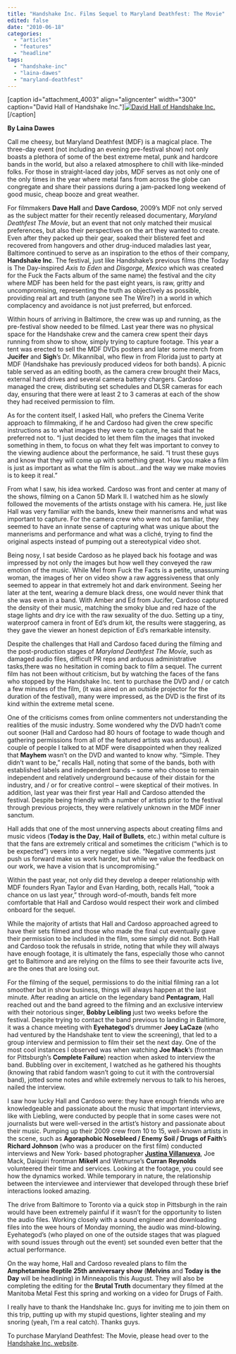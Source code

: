 ```yaml
---
title: "Handshake Inc. Films Sequel to Maryland Deathfest: The Movie"
edited: false
date: "2010-06-18"
categories:
  - "articles"
  - "features"
  - "headline"
tags:
  - "handshake-inc"
  - "laina-dawes"
  - "maryland-deathfest"
---
```


\[caption id="attachment\_4003" align="aligncenter" width="300" caption="David Hall of Handshake Inc."\][![David Hall of Handshake Inc.](http://www.hellbound.ca/wp-content/uploads/2010/06/2-300x225.jpg "-2")](http://www.hellbound.ca/wp-content/uploads/2010/06/2.jpg)\[/caption\]

**By Laina Dawes**

Call me cheesy, but Maryland Deathfest (MDF) is a magical place. The three-day event (not including an evening pre-festival show) not only boasts a plethora of some of the best extreme metal, punk and hardcore bands in the world, but also a relaxed atmosphere to chill with like-minded folks. For those in straight-laced day jobs, MDF serves as not only one of the only times in the year where metal fans from across the globe can congregate and share their passions during a jam-packed long weekend of good music, cheap booze and great weather.

For filmmakers **Dave Hall** and **Dave Cardoso**, 2009’s MDF not only served as the subject matter for their recently released documentary, _Maryland Deathfest The Movie_, but an event that not only matched their musical preferences, but also their perspectives on the art they wanted to create. Even after they packed up their gear, soaked their blistered feet and recovered from hangovers and other drug-induced maladies last year, Baltimore continued to serve as an inspiration to the ethos of their company, **Handshake Inc**. The festival, just like Handshake’s previous films (the Today is The Day-inspired _Axis to Eden_ and _Disgorge, Mexico_ which was created for the Fuck the Facts album of the same name) the festival and the city where MDF has been held for the past eight years, is raw, gritty and uncompromising, representing the truth as objectively as possible, providing real art and truth (anyone see The Wire?) in a world in which complacency and avoidance is not just preferred, but enforced.

Within hours of arriving in Baltimore, the crew was up and running, as the pre-festival show needed to be filmed. Last year there was no physical space for the Handshake crew and the camera crew spent their days running from show to show, simply trying to capture footage. This year a tent was erected to sell the MDF DVDs posters and later some merch from **Jucifer** and **Sigh**’s Dr. Mikannibal, who flew in from Florida just to party at MDF (Handshake has previously produced videos for both bands). A picnic table served as an editing booth, as the camera crew brought their Macs, external hard drives and several camera battery chargers. Cardoso managed the crew, distributing set schedules and DLSR cameras for each day, ensuring that there were at least 2 to 3 cameras at each of the show they had received permission to film.

As for the content itself, I asked Hall, who prefers the Cinema Verite approach to filmmaking, if he and Cardoso had given the crew specific instructions as to what images they were to capture, he said that he preferred not to. “I just decided to let them film the images that invoked something in them, to focus on what they felt was important to convey to the viewing audience about the performance, he said. “I trust these guys and know that they will come up with something great. How you make a film is just as important as what the film is about…and the way we make movies is to keep it real.”

From what I saw, his idea worked. Cardoso was front and center at many of the shows, filming on a Canon 5D Mark II. I watched him as he slowly followed the movements of the artists onstage with his camera. He, just like Hall was very familiar with the bands, knew their mannerisms and what was important to capture. For the camera crew who were not as familiar, they seemed to have an innate sense of capturing what was unique about the mannerisms and performance and what was a cliché, trying to find the original aspects instead of pumping out a stereotypical video shot.

Being nosy, I sat beside Cardoso as he played back his footage and was impressed by not only the images but how well they conveyed the raw emotion of the music. While Mel from Fuck the Facts is a petite, unassuming woman, the images of her on video show a raw aggressiveness that only seemed to appear in that extremely hot and dark environment. Seeing her later at the tent, wearing a demure black dress, one would never think that she was even in a band. With Amber and Ed from Jucifer, Cardoso captured the density of their music, matching the smoky blue and red haze of the stage lights and dry ice with the raw sexuality of the duo. Setting up a tiny, waterproof camera in front of Ed’s drum kit, the results were staggering, as they gave the viewer an honest depiction of Ed’s remarkable intensity.

Despite the challenges that Hall and Cardoso faced during the filming and the post-production stages of _Maryland Deathfest The Movie_, such as damaged audio files, difficult PR reps and arduous administrative tasks,there was no hesitation in coming back to film a sequel. The current film has not been without criticism, but by watching the faces of the fans who stopped by the Handshake Inc. tent to purchase the DVD and / or catch a few minutes of the film, (it was aired on an outside projector for the duration of the festival), many were impressed, as the DVD is the first of its kind within the extreme metal scene.

One of the criticisms comes from online commenters not understanding the realities of the music industry. Some wondered why the DVD hadn’t come out sooner (Hall and Cardoso had 80 hours of footage to wade though and gathering permissions from all of the featured artists was arduous). A couple of people I talked to at MDF were disappointed when they realized that **Mayhem** wasn’t on the DVD and wanted to know why. “Simple. They didn’t want to be,” recalls Hall, noting that some of the bands, both with established labels and independent bands – some who choose to remain independent and relatively underground because of their distain for the industry, and / or for creative control – were skeptical of their motives. In addition, last year was their first year Hall and Cardoso attended the festival. Despite being friendly with a number of artists prior to the festival through previous projects, they were relatively unknown in the MDF inner sanctum.

Hall adds that one of the most unnerving aspects about creating films and music videos (**Today is the Day**, **Hail of Bullets**, etc.) within metal culture is that the fans are extremely critical and sometimes the criticism (“which is to be expected”) veers into a very negative side. “Negative comments just push us forward make us work harder, but while we value the feedback on our work, we have a vision that is uncompromising.”

Within the past year, not only did they develop a deeper relationship with MDF founders Ryan Taylor and Evan Harding, both, recalls Hall, “took a chance on us last year,” through word-of-mouth, bands felt more comfortable that Hall and Cardoso would respect their work and climbed onboard for the sequel.

While the majority of artists that Hall and Cardoso approached agreed to have their sets filmed and those who made the final cut eventually gave their permission to be included in the film, some simply did not. Both Hall and Cardoso took the refusals in stride, noting that while they will always have enough footage, it is ultimately the fans, especially those who cannot get to Baltimore and are relying on the films to see their favourite acts live, are the ones that are losing out.

For the filming of the sequel, permissions to do the initial filming ran a lot smoother but in show business, things will always happen at the last minute. After reading an article on the legendary band **Pentagram**, Hall reached out and the band agreed to the filming and an exclusive interview with their notorious singer, **Bobby Leibling** just two weeks before the festival. Despite trying to contact the band previous to landing in Baltimore, it was a chance meeting with **Eyehategod**’s drummer **Joey LaCaze** (who had ventured by the Handshake tent to view the screening), that led to a group interview and permission to film their set the next day. One of the most cool instances I observed was when watching **Joe Mack**’s (frontman for Pittsburgh’s **Complete Failure**) reaction when asked to interview the band. Bubbling over in excitement, I watched as he gathered his thoughts (knowing that rabid fandom wasn’t going to cut it with the controversial band), jotted some notes and while extremely nervous to talk to his heroes, nailed the interview.

I saw how lucky Hall and Cardoso were: they have enough friends who are knowledgeable and passionate about the music that important interviews, like with Liebling, were conducted by people that in some cases were not journalists but were well-versed in the artist’s history and passionate about their music. Pumping up their 2009 crew from 10 to 15, well-known artists in the scene, such as **Agoraphobic Nosebleed / Enemy Soil / Drugs of Faith**’s **Richard Johnson** (who was a producer on the first film) conducted interviews and New York- based photographer [**Justina Villanueva**](http://www.englishwaffle.com), Joe Mack, Daiquiri frontman **MikeH** and Wetnurse’s **Curran Reynolds** volunteered their time and services. Looking at the footage, you could see how the dynamics worked. While temporary in nature, the relationship between the interviewee and interviewer that developed through these brief interactions looked amazing.

The drive from Baltimore to Toronto via a quick stop in Pittsburgh in the rain would have been extremely painful if it wasn’t for the opportunity to listen the audio files. Working closely with a sound engineer and downloading files into the wee hours of Monday morning, the audio was mind-blowing. Eyehategod’s (who played on one of the outside stages that was plagued with sound issues through out the event) set sounded even better that the actual performance.

On the way home, Hall and Cardoso revealed plans to film the **Amphetamine Reptile 25th anniversary show** (**Melvins** and **Today is the Day** will be headlining) in Minneapolis this August. They will also be completing the editing for the **Brutal Truth** documentary they filmed at the Manitoba Metal Fest this spring and working on a video for Drugs of Faith.

I really have to thank the Handshake Inc. guys for inviting me to join them on this trip, putting up with my stupid questions, lighter stealing and my snoring (yeah, I’m a real catch). Thanks guys.

To purchase Maryland Deathfest: The Movie, please head over to the [Handshake Inc. website](http://www.handshakeinc.com).
